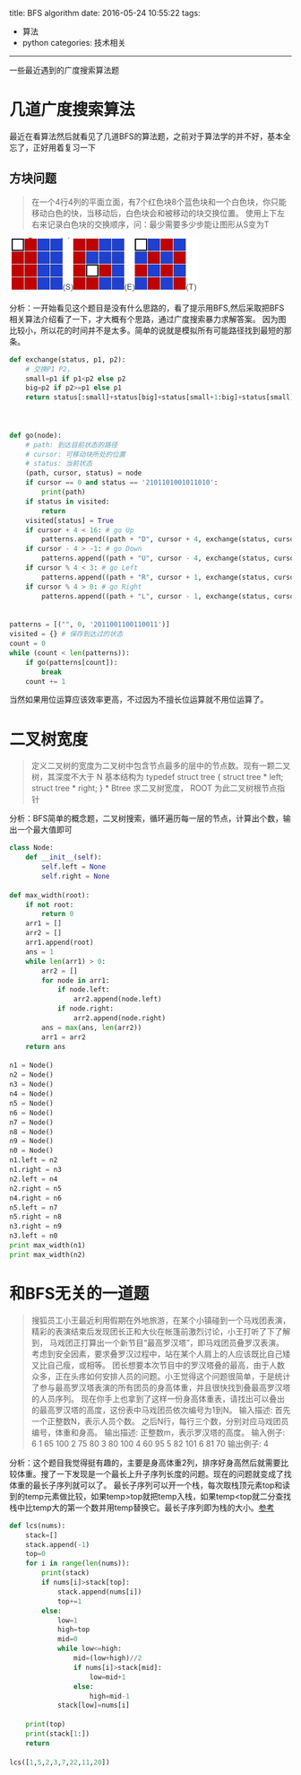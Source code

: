 title: BFS algorithm
date: 2016-05-24 10:55:22
tags:
- 算法
- python
categories: 技术相关

---

一些最近遇到的广度搜索算法题

<!-- more -->

# 几道广度搜索算法
最近在看算法然后就看见了几道BFS的算法题，之前对于算法学的并不好，基本全忘了，正好用着复习一下

## 方块问题

> 在一个4行4列的平面立面，有7个红色块8个蓝色块和一个白色块，你只能移动白色的快，当移动后，白色块会和被移动的块交换位置。
使用上下左右来记录白色块的交换顺序，问：最少需要多少步能让图形从S变为T

![算法图片](/img/algorithm.jpg)

分析：一开始看见这个题目是没有什么思路的，看了提示用BFS,然后采取把BFS相关算法介绍看了一下，才大概有个思路，通过广度搜索暴力求解答案。
因为图比较小，所以花的时间并不是太多。简单的说就是模拟所有可能路径找到最短的那条。
```python
def exchange(status, p1, p2):
    # 交换P1 P2，
    small=p1 if p1<p2 else p2
    big=p2 if p2>=p1 else p1
    return status[:small]+status[big]+status[small+1:big]+status[small]+status[big+1:]
  


def go(node):
    # path: 到达目前状态的路径
    # cursor: 可移动块所处的位置
    # status: 当前状态
    (path, cursor, status) = node
    if cursor == 0 and status == '2101101001011010':
        print(path)
    if status in visited:
        return
    visited[status] = True
    if cursor + 4 < 16: # go Up
        patterns.append((path + "D", cursor + 4, exchange(status, cursor, cursor + 4)))
    if cursor - 4 > -1: # go Down
        patterns.append((path + "U", cursor - 4, exchange(status, cursor, cursor - 4)))
    if cursor % 4 < 3: # go Left
        patterns.append((path + "R", cursor + 1, exchange(status, cursor, cursor + 1)))
    if cursor % 4 > 0: # go Right
        patterns.append((path + "L", cursor - 1, exchange(status, cursor, cursor - 1)))


patterns = [("", 0, '2011001100110011')]
visited = {} # 保存到达过的状态
count = 0
while (count < len(patterns)):
    if go(patterns[count]):
        break
    count += 1

```
当然如果用位运算应该效率更高，不过因为不擅长位运算就不用位运算了。

# 二叉树宽度

> 定义二叉树的宽度为二叉树中包含节点最多的层中的节点数。现有一颗二叉树，其深度不大于 N 
基本结构为 
typedef struct tree 
{ 
struct tree * left; 
struct tree * right; 
} * Btree 
求二叉树宽度， ROOT 为此二叉树根节点指针 

分析：BFS简单的概念题，二叉树搜索，循环遍历每一层的节点，计算出个数，输出一个最大值即可
```python
class Node:
    def __init__(self):
        self.left = None
        self.right = None

def max_width(root):
    if not root:
        return 0
    arr1 = []
    arr2 = []
    arr1.append(root)
    ans = 1
    while len(arr1) > 0:
        arr2 = []
        for node in arr1:
            if node.left:
                arr2.append(node.left)
            if node.right:
                arr2.append(node.right)
        ans = max(ans, len(arr2))
        arr1 = arr2
    return ans

n1 = Node()
n2 = Node()
n3 = Node()
n4 = Node()
n5 = Node()
n6 = Node()
n7 = Node()
n8 = Node()
n9 = Node()
n0 = Node()
n1.left = n2
n1.right = n3
n2.left = n4
n2.right = n5
n4.right = n6
n5.left = n7
n5.right = n8
n3.right = n9
n3.left = n0
print max_width(n1)
print max_width(n2)
```

# 和BFS无关的一道题
> 搜狐员工小王最近利用假期在外地旅游，在某个小镇碰到一个马戏团表演，精彩的表演结束后发现团长正和大伙在帐篷前激烈讨论，小王打听了下了解到， 马戏团正打算出一个新节目“最高罗汉塔”，即马戏团员叠罗汉表演。考虑到安全因素，要求叠罗汉过程中，站在某个人肩上的人应该既比自己矮又比自己瘦，或相等。 团长想要本次节目中的罗汉塔叠的最高，由于人数众多，正在头疼如何安排人员的问题。小王觉得这个问题很简单，于是统计了参与最高罗汉塔表演的所有团员的身高体重，并且很快找到叠最高罗汉塔的人员序列。 现在你手上也拿到了这样一份身高体重表，请找出可以叠出的最高罗汉塔的高度，这份表中马戏团员依次编号为1到N。
输入描述:
首先一个正整数N，表示人员个数。 
之后N行，每行三个数，分别对应马戏团员编号，体重和身高。
输出描述:
正整数m，表示罗汉塔的高度。
输入例子:
6
1 65 100
2 75 80
3 80 100
4 60 95
5 82 101
6 81 70
输出例子:
 4
 
分析：这个题目我觉得挺有趣的，主要是身高体重2列，排序好身高然后就需要比较体重。搜了一下发现是一个最长上升子序列长度的问题。现在的问题就变成了找体重的最长子序列就可以了。
最长子序列可以开一个栈，每次取栈顶元素top和读到的temp元素做比较，如果temp>top就把temp入栈，如果temp<top就二分查找栈中比temp大的第一个数并用temp替换它。最长子序列即为栈的大小。[参考](http://www.acmerblog.com/lis-nlogn-4730.html)

```python
def lcs(nums):
    stack=[]
    stack.append(-1)
    top=0
    for i in range(len(nums)):
        print(stack)
        if nums[i]>stack[top]:
            stack.append(nums[i])
            top+=1
        else:
            low=1
            high=top
            mid=0
            while low<=high:
                mid=(low+high)//2
                if nums[i]>stack[mid]:
                    low=mid+1
                else:
                    high=mid-1
            stack[low]=nums[i]
            
    print(top)
    print(stack[1:])
    return

lcs([1,5,2,3,7,22,11,20])
```
